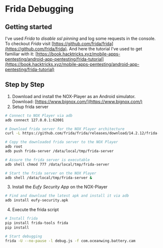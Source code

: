 # Frida Debugging

## Getting started
I've used _Frida_ to _disable ssl pinning_ and log some requests in the console. To checkout _Frida_ visit [https://github.com/frida/frida](https://github.com/frida/frida). And here the tutorial I've used to get familiar with it: [https://book.hacktricks.xyz/mobile-apps-pentesting/android-app-pentesting/frida-tutorial](https://book.hacktricks.xyz/mobile-apps-pentesting/android-app-pentesting/frida-tutorial)


## Step by Step

1. Download and install the NOX-Player as an Android simulator. Download: [https://www.bignox.com/](https://www.bignox.com/)
2. Setup frida server
```bash
# Connect to NOX Player via adb
adb connect 127.0.0.1:62001

# Download frida server for the NOX Player architecture
curl -L https://github.com/frida/frida/releases/download/14.2.12/frida-server-14.2.12-android-x86.xz -o frida-server.xz

# Copy the downloaded frida server to the NOX Player
adb root
adb push frida-server /data/local/tmp/frida-server

# Assure the frida server is executable
adb shell chmod 777 /data/local/tmp/frida-server

# Start the frida server on the NOX Player
adb shell /data/local/tmp/frida-server &
```

3. Install the _Eufy Security App_ on the NOX-Player
```bash
# Find and download the latest apk and install it via adb
adb install eufy-security.apk
```

4. Execute the frida script
```bash
# Install frida
pip install frida-tools frida
pip install 

# Start debugging
frida -U --no-pause -l debug.js -f com.oceanwing.battery.cam
```
